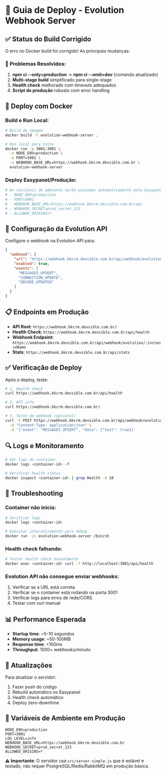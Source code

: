 # 🚀 Guia de Deploy - Evolution Webhook Server

## ✅ Status do Build Corrigido

O erro no Docker build foi corrigido! As principais mudanças:

### 🔧 Problemas Resolvidos:
1. **npm ci --only=production** → **npm ci --omit=dev** (comando atualizado)
2. **Multi-stage build** simplificado para single-stage
3. **Health check** melhorado com timeouts adequados
4. **Script de produção** robusto com error handling

## 🐳 Deploy com Docker

### Build e Run Local:
```bash
# Build da imagem
docker build -t evolution-webhook-server .

# Run local para teste
docker run -p 3001:3001 \
  -e NODE_ENV=production \
  -e PORT=3001 \
  -e WEBHOOK_BASE_URL=https://webhook.bkcrm.devsible.com.br \
  evolution-webhook-server
```

### Deploy Easypanel/Produção:
```bash
# As variáveis de ambiente serão passadas automaticamente pelo Easypanel:
# - NODE_ENV=production
# - PORT=3001
# - WEBHOOK_BASE_URL=https://webhook.bkcrm.devsible.com.br/api
# - WEBHOOK_SECRET=prod_secret_123
# - ALLOWED_ORIGINS=*
```

## 🔧 Configuração da Evolution API

Configure o webhook na Evolution API para:

```json
{
  "webhook": {
    "url": "https://webhook.bkcrm.devsible.com.br/api/webhook/evolution/SUA_INSTANCIA",
    "enabled": true,
    "events": [
      "MESSAGES_UPSERT",
      "CONNECTION_UPDATE",
      "QRCODE_UPDATED"
    ]
  }
}
```

## 📋 Endpoints em Produção

- **API Root**: `https://webhook.bkcrm.devsible.com.br/`
- **Health Check**: `https://webhook.bkcrm.devsible.com.br/api/health`
- **Webhook Endpoint**: `https://webhook.bkcrm.devsible.com.br/api/webhook/evolution/:instanceName`
- **Stats**: `https://webhook.bkcrm.devsible.com.br/api/stats`

## ✅ Verificação de Deploy

Após o deploy, teste:

```bash
# 1. Health check
curl https://webhook.bkcrm.devsible.com.br/api/health

# 2. API info
curl https://webhook.bkcrm.devsible.com.br/

# 3. Teste de webhook (opcional)
curl -X POST https://webhook.bkcrm.devsible.com.br/api/webhook/evolution/test \
  -H "Content-Type: application/json" \
  -d '{"event": "MESSAGES_UPSERT", "data": {"test": true}}'
```

## 🔍 Logs e Monitoramento

```bash
# Ver logs do container
docker logs <container-id> -f

# Verificar health status
docker inspect <container-id> | grep Health -A 10
```

## 🚨 Troubleshooting

### Container não inicia:
```bash
# Verificar logs
docker logs <container-id>

# Executar interativamente para debug
docker run -it evolution-webhook-server /bin/sh
```

### Health check falhando:
```bash
# Testar health check manualmente
docker exec <container-id> curl -f http://localhost:3001/api/health
```

### Evolution API não consegue enviar webhooks:
1. Verificar se a URL está correta
2. Verificar se o container está rodando na porta 3001
3. Verificar logs para erros de rede/CORS
4. Testar com curl manual

## 📊 Performance Esperada

- **Startup time**: ~5-10 segundos
- **Memory usage**: ~50-100MB
- **Response time**: <100ms
- **Throughput**: 1000+ webhooks/minuto

## 🔄 Atualizações

Para atualizar o servidor:

1. Fazer push do código
2. Rebuild automático no Easypanel
3. Health check automático
4. Deploy zero-downtime

## 📝 Variáveis de Ambiente em Produção

```env
NODE_ENV=production
PORT=3001
LOG_LEVEL=info
WEBHOOK_BASE_URL=https://webhook.bkcrm.devsible.com.br
WEBHOOK_SECRET=prod_secret_123
ALLOWED_ORIGINS=*
```

**⚠️ Importante**: O servidor usa `src/server-simple.js` que é estável e testado, não requer PostgreSQL/Redis/RabbitMQ em produção básica. 